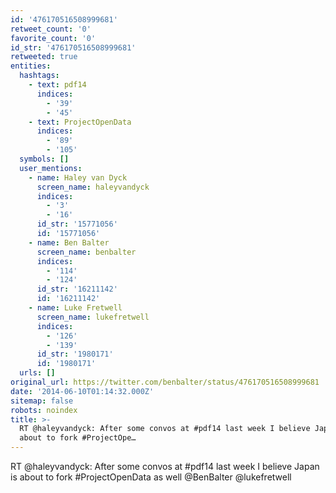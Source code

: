 ```yaml
---
id: '476170516508999681'
retweet_count: '0'
favorite_count: '0'
id_str: '476170516508999681'
retweeted: true
entities:
  hashtags:
    - text: pdf14
      indices:
        - '39'
        - '45'
    - text: ProjectOpenData
      indices:
        - '89'
        - '105'
  symbols: []
  user_mentions:
    - name: Haley van Dyck
      screen_name: haleyvandyck
      indices:
        - '3'
        - '16'
      id_str: '15771056'
      id: '15771056'
    - name: Ben Balter
      screen_name: benbalter
      indices:
        - '114'
        - '124'
      id_str: '16211142'
      id: '16211142'
    - name: Luke Fretwell
      screen_name: lukefretwell
      indices:
        - '126'
        - '139'
      id_str: '1980171'
      id: '1980171'
  urls: []
original_url: https://twitter.com/benbalter/status/476170516508999681
date: '2014-06-10T01:14:32.000Z'
sitemap: false
robots: noindex
title: >-
  RT @haleyvandyck: After some convos at #pdf14 last week I believe Japan is
  about to fork #ProjectOpe…
---
```


RT @haleyvandyck: After some convos at #pdf14 last week I believe Japan is about to fork #ProjectOpenData as well @BenBalter  @lukefretwell